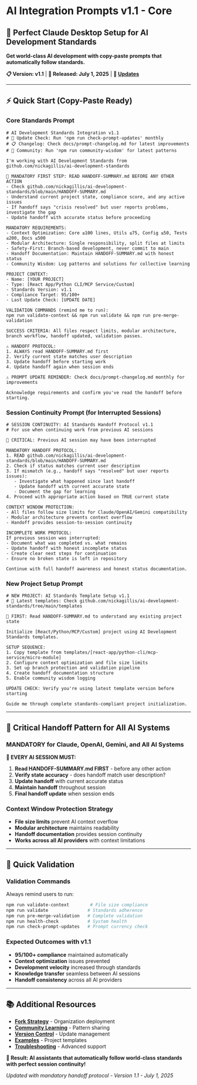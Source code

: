 # AI Integration Prompts v1.1 - Core

## 🚀 Perfect Claude Desktop Setup for AI Development Standards

**Get world-class AI development with copy-paste prompts that automatically follow standards.**

**📋 Version: v1.1** | **📅 Released: July 1, 2025** | **🔄 [Updates](ai-integration-prompts-updates.md)**

---

## ⚡ Quick Start (Copy-Paste Ready)

### **Core Standards Prompt** 
```
# AI Development Standards Integration v1.1
# 🔄 Update Check: Run 'npm run check-prompt-updates' monthly
# 📋 Changelog: Check docs/prompt-changelog.md for latest improvements
# 🧠 Community: Run 'npm run community-wisdom' for latest patterns

I'm working with AI Development Standards from github.com/nickagillis/ai-development-standards

🚨 MANDATORY FIRST STEP: READ HANDOFF-SUMMARY.md BEFORE ANY OTHER ACTION
- Check github.com/nickagillis/ai-development-standards/blob/main/HANDOFF-SUMMARY.md
- Understand current project state, compliance score, and any active issues
- If handoff says "crisis resolved" but user reports problems, investigate the gap
- Update handoff with accurate status before proceeding

MANDATORY REQUIREMENTS:
- Context Optimization: Core ≤100 lines, Utils ≤75, Config ≤50, Tests ≤200, Docs ≤500
- Modular Architecture: Single responsibility, split files at limits
- Safety-First: Branch-based development, never commit to main
- Handoff Documentation: Maintain HANDOFF-SUMMARY.md with honest status
- Community Wisdom: Log patterns and solutions for collective learning

PROJECT CONTEXT:
- Name: [YOUR PROJECT]
- Type: [React App/Python CLI/MCP Service/Custom]  
- Standards Version: v1.1
- Compliance Target: 95/100+
- Last Update Check: [UPDATE DATE]

VALIDATION COMMANDS (remind me to run):
npm run validate-context && npm run validate && npm run pre-merge-validation

SUCCESS CRITERIA: All files respect limits, modular architecture, branch workflow, handoff updated, validation passes.

⚠️ HANDOFF PROTOCOL: 
1. ALWAYS read HANDOFF-SUMMARY.md first
2. Verify current state matches user description
3. Update handoff before starting work
4. Update handoff again when session ends

⚠️ PROMPT UPDATE REMINDER: Check docs/prompt-changelog.md monthly for improvements

Acknowledge requirements and confirm you've read the handoff before starting.
```

### **Session Continuity Prompt (for Interrupted Sessions)**
```
# SESSION CONTINUITY: AI Standards Handoff Protocol v1.1
# For use when continuing work from previous AI sessions

🚨 CRITICAL: Previous AI session may have been interrupted

MANDATORY HANDOFF PROTOCOL:
1. READ github.com/nickagillis/ai-development-standards/blob/main/HANDOFF-SUMMARY.md
2. Check if status matches current user description
3. If mismatch (e.g., handoff says "resolved" but user reports issues):
   - Investigate what happened since last handoff
   - Update handoff with current accurate state
   - Document the gap for learning
4. Proceed with appropriate action based on TRUE current state

CONTEXT WINDOW PROTECTION:
- All files follow size limits for Claude/OpenAI/Gemini compatibility
- Modular architecture prevents context overflow
- Handoff provides session-to-session continuity

INCOMPLETE WORK PROTOCOL:
If previous session was interrupted:
- Document what was completed vs. what remains
- Update handoff with honest incomplete status
- Create clear next steps for continuation
- Ensure no broken state is left in repository

Continue with full handoff awareness and honest status documentation.
```

### **New Project Setup Prompt**
```
# NEW PROJECT: AI Standards Template Setup v1.1
# 🔄 Latest templates: Check github.com/nickagillis/ai-development-standards/tree/main/templates

🚨 FIRST: Read HANDOFF-SUMMARY.md to understand any existing project state

Initialize [React/Python/MCP/Custom] project using AI Development Standards templates.

SETUP SEQUENCE:
1. Copy template from templates/[react-app/python-cli/mcp-service/micro-module]
2. Configure context optimization and file size limits
3. Set up branch protection and validation pipeline
4. Create handoff documentation structure
5. Enable community wisdom logging

UPDATE CHECK: Verify you're using latest template version before starting

Guide me through complete standards-compliant project initialization.
```

---

## 🎯 Critical Handoff Pattern for All AI Systems

### **MANDATORY for Claude, OpenAI, Gemini, and All AI Systems**

**🚨 EVERY AI SESSION MUST:**
1. **Read HANDOFF-SUMMARY.md FIRST** - before any other action
2. **Verify state accuracy** - does handoff match user description?
3. **Update handoff** with current accurate status
4. **Maintain handoff** throughout session
5. **Final handoff update** when session ends

### **Context Window Protection Strategy**
- **File size limits** prevent AI context overflow
- **Modular architecture** maintains readability
- **Handoff documentation** provides session continuity
- **Works across all AI providers** with context limitations

---

## 🚀 Quick Validation

### **Validation Commands** 
Always remind users to run:
```bash
npm run validate-context        # File size compliance
npm run validate               # Standards adherence  
npm run pre-merge-validation   # Complete validation
npm run health-check           # System health
npm run check-prompt-updates   # Prompt currency check
```

### **Expected Outcomes with v1.1**
- **95/100+ compliance** maintained automatically
- **Context optimization** issues prevented
- **Development velocity** increased through standards
- **Knowledge transfer** seamless between AI sessions
- **Handoff consistency** across all AI providers

---

## 📚 Additional Resources

- **[Fork Strategy](ai-integration-prompts-fork.md)** - Organization deployment
- **[Community Learning](ai-integration-prompts-community.md)** - Pattern sharing
- **[Version Control](ai-integration-prompts-updates.md)** - Update management
- **[Examples](ai-integration-prompts-examples.md)** - Project templates
- **[Troubleshooting](ai-integration-prompts-troubleshooting.md)** - Advanced support

**🎯 Result: AI assistants that automatically follow world-class standards with perfect session continuity!**

*Updated with mandatory handoff protocol - Version 1.1 - July 1, 2025*